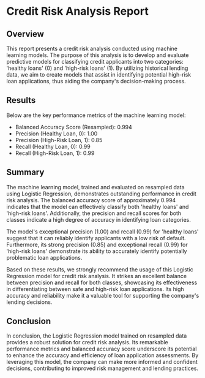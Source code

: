 # Credit Risk Analysis Report

## Overview

This report presents a credit risk analysis conducted using machine learning models. The purpose of this analysis is to develop and evaluate predictive models for classifying credit applicants into two categories: 'healthy loans' (0) and 'high-risk loans' (1). By utilizing historical lending data, we aim to create models that assist in identifying potential high-risk loan applications, thus aiding the company's decision-making process.

## Results

Below are the key performance metrics of the machine learning model:

- Balanced Accuracy Score (Resampled): 0.994
- Precision (Healthy Loan, 0): 1.00
- Precision (High-Risk Loan, 1): 0.85
- Recall (Healthy Loan, 0): 0.99
- Recall (High-Risk Loan, 1): 0.99

## Summary

The machine learning model, trained and evaluated on resampled data using Logistic Regression, demonstrates outstanding performance in credit risk analysis. The balanced accuracy score of approximately 0.994 indicates that the model can effectively classify both 'healthy loans' and 'high-risk loans'. Additionally, the precision and recall scores for both classes indicate a high degree of accuracy in identifying loan categories.

The model's exceptional precision (1.00) and recall (0.99) for 'healthy loans' suggest that it can reliably identify applicants with a low risk of default. Furthermore, its strong precision (0.85) and exceptional recall (0.99) for 'high-risk loans' demonstrate its ability to accurately identify potentially problematic loan applications. 

Based on these results, we strongly recommend the usage of this Logistic Regression model for credit risk analysis. It strikes an excellent balance between precision and recall for both classes, showcasing its effectiveness in differentiating between safe and high-risk loan applications. Its high accuracy and reliability make it a valuable tool for supporting the company's lending decisions.

## Conclusion

In conclusion, the Logistic Regression model trained on resampled data provides a robust solution for credit risk analysis. Its remarkable performance metrics and balanced accuracy score underscore its potential to enhance the accuracy and efficiency of loan application assessments. By leveraging this model, the company can make more informed and confident decisions, contributing to improved risk management and lending practices.
